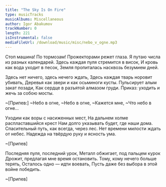 ```yaml
---
title: "The Sky Is On Fire"
type: musicTracks
musicAlbums: Miscellaneous
author: Igor Abakumov
trackNumber: 0
length: 221
isInstrumental: false
mediaFileUrl: /download/music/misc/nebo_v_ogne.mp3
---
```


Стоп машина! По тормозам!
Прожекторами режет глаза.
Я путаю числа из разных календарей.
Здесь каждая пуля стремится в висок,
И кровь как вода уходит в песок,
Земля пропиталась насквозь безумием дней.

Здесь нет ничего, здесь нечего ждать,
Здесь каждая тварь норовит убивать,
Деревья как звери и как осьминоги кусты.
Пульсирует алым закат позади,
Как сердце в разъятой алмазом груди.
Приказ: уходить и жечь за собою мосты.

~[Припев:]
~Небо в огне,
~Небо в огне,
~Кажется мне,
~Что небо в огне...

Уходим как воры с насиженных мест,
На дальнем холме распластавшийся крест
Нам долго указывать будет, где наши дома.
Спасительный путь, как всегда, через лес.
Нет времени милости ждать от небес.
Надежда на твёрдую руку и ясность ума.

~[Припев]

Последняя пуля, последний урок,
Металл обжигает, под пальцем курок
Дрожит, предлагая мне время остановить.
Тому, кому нечего больше терять,
Осталось одно — идти воевать,
Пусть даже без выбора в этой войне победить.

~[Припев]

